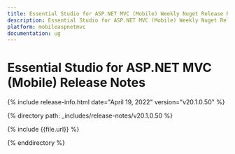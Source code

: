 ```yaml
---
title: Essential Studio for ASP.NET MVC (Mobile) Weekly Nuget Release Release Notes  
description: Essential Studio for ASP.NET MVC (Mobile) Weekly Nuget Release Release Notes  
platform: mobileaspnetmvc
documentation: ug
---
```


# Essential Studio for ASP.NET MVC (Mobile)  Release Notes  

{% include release-info.html date="April 19, 2022"  version="v20.1.0.50" %} 


{% directory path: _includes/release-notes/v20.1.0.50 %}

{% include {{file.url}} %}

{% enddirectory %}